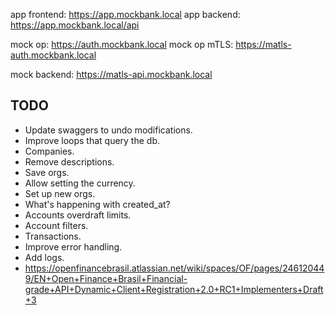 app frontend: https://app.mockbank.local
app backend: https://app.mockbank.local/api

mock op: https://auth.mockbank.local
mock op mTLS: https://matls-auth.mockbank.local

mock backend: https://matls-api.mockbank.local

## TODO

- Update swaggers to undo modifications.
- Improve loops that query the db.
- Companies.
- Remove descriptions.
- Save orgs.
- Allow setting the currency.
- Set up new orgs.
- What's happening with created_at?
- Accounts overdraft limits.
- Account filters.
- Transactions.
- Improve error handling.
- Add logs.
- https://openfinancebrasil.atlassian.net/wiki/spaces/OF/pages/246120449/EN+Open+Finance+Brasil+Financial-grade+API+Dynamic+Client+Registration+2.0+RC1+Implementers+Draft+3
